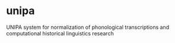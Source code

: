 # unipa
UNIPA system for normalization of phonological transcriptions and computational historical linguistics research
